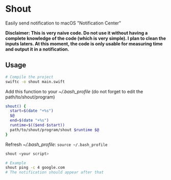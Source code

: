 # Shout
Easily send notification to macOS "Notification Center"

**Disclaimer: This is very naive code. Do not use it without having a complete knowledge of the code (which is very simple). I plan to clean the inputs laters. At this moment, the code is only usable for measuring time and output it in a notification.**

## Usage

```bash
# Compile the project
swiftc -o shout main.swift
```
Add this function to your *~/.bash_profile* (do not forget to edit the path/to/shout/program)

```bash
shout() {
  start=$(date "+%s")
  $@
  end=$(date "+%s")
  runtime=$(($end-$start))
  path/to/shout/program/shout $runtime $@
}
```
Refresh *~/.bash_profile*: `source ~/.bash_profile`

```bash
shout <your script>

# Example
shout ping -c 4 google.com
# The notification should appear after that
```
